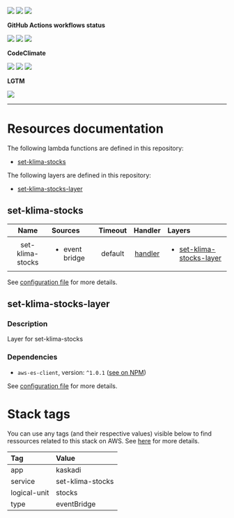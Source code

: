 ![](https://img.shields.io/github/package-json/v/kaskadi/set-klima-stocks)
![](https://img.shields.io/badge/code--style-standard-blue)
![](https://img.shields.io/github/license/kaskadi/set-klima-stocks?color=blue)

**GitHub Actions workflows status**

[![](https://img.shields.io/github/workflow/status/kaskadi/set-klima-stocks/deploy?label=deployed&logo=Amazon%20AWS)](https://github.com/kaskadi/set-klima-stocks/actions?query=workflow%3Adeploy)
[![](https://img.shields.io/github/workflow/status/kaskadi/set-klima-stocks/build?label=build&logo=mocha)](https://github.com/kaskadi/set-klima-stocks/actions?query=workflow%3Abuild)
[![](https://img.shields.io/github/workflow/status/kaskadi/set-klima-stocks/syntax-check?label=syntax-check&logo=serverless)](https://github.com/kaskadi/set-klima-stocks/actions?query=workflow%3Asyntax-check)

**CodeClimate**

[![](https://img.shields.io/codeclimate/maintainability/kaskadi/set-klima-stocks?label=maintainability&logo=Code%20Climate)](https://codeclimate.com/github/kaskadi/set-klima-stocks)
[![](https://img.shields.io/codeclimate/tech-debt/kaskadi/set-klima-stocks?label=technical%20debt&logo=Code%20Climate)](https://codeclimate.com/github/kaskadi/set-klima-stocks)
[![](https://img.shields.io/codeclimate/coverage/kaskadi/set-klima-stocks?label=test%20coverage&logo=Code%20Climate)](https://codeclimate.com/github/kaskadi/set-klima-stocks)

**LGTM**

[![](https://img.shields.io/lgtm/grade/javascript/github/kaskadi/set-klima-stocks?label=code%20quality&logo=LGTM)](https://lgtm.com/projects/g/kaskadi/set-klima-stocks/?mode=list&logo=LGTM)

<!-- You can add badges inside of this section if you'd like -->

****

<!-- automatically generated documentation will be placed in here -->
# Resources documentation

The following lambda functions are defined in this repository:
- [set-klima-stocks](#set-klima-stocks)

The following layers are defined in this repository:
- [set-klima-stocks-layer](#set-klima-stocks-layer)

## set-klima-stocks <a name="set-klima-stocks"></a>

|       Name       | Sources                        | Timeout |              Handler             | Layers                                                              |
| :--------------: | :----------------------------- | :-----: | :------------------------------: | :------------------------------------------------------------------ |
| set-klima-stocks | <ul><li>event bridge</li></ul> | default | [handler](./set-klima-stocks.js) | <ul><li>[set-klima-stocks-layer](#set-klima-stocks-layer)</li></ul> |

See [configuration file](./serverless.yml) for more details.

## set-klima-stocks-layer <a name="set-klima-stocks-layer"></a>

### Description

Layer for set-klima-stocks

### Dependencies

- `aws-es-client`, version: `^1.0.1` ([see on NPM](https://www.npmjs.com/package/aws-es-client))

See [configuration file](./serverless.yml) for more details.

# Stack tags

You can use any tags (and their respective values) visible below to find ressources related to this stack on AWS. See [here](https://docs.amazonaws.cn/en_us/AWSCloudFormation/latest/UserGuide/aws-properties-resource-tags.html) for more details.

| Tag          | Value            |
| :----------- | :--------------- |
| app          | kaskadi          |
| service      | set-klima-stocks |
| logical-unit | stocks           |
| type         | eventBridge      |
<!-- automatically generated documentation will be placed in here -->

<!-- You can customize this template as you'd like! -->
